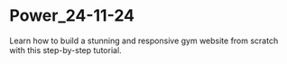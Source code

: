 # Power_24-11-24
Learn how to build a stunning and responsive gym website from scratch with this step-by-step tutorial.
